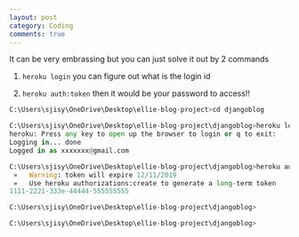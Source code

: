 ```yaml
---
layout: post
category: Coding
comments: true
---
```



It can be very embrassing but you can just solve it out by 2 commands


1. `heroku login`
you can figure out what is the login id

2. `heroku auth:token`
then it would be your password to access!!

```python
C:\Users\sjisy\OneDrive\Desktop\ellie-blog-project>cd djangoblog

C:\Users\sjisy\OneDrive\Desktop\ellie-blog-project\djangoblog>heroku login
heroku: Press any key to open up the browser to login or q to exit:
Logging in... done
Logged in as xxxxxxx@gmail.com

C:\Users\sjisy\OneDrive\Desktop\ellie-blog-project\djangoblog>heroku auth:token
 »   Warning: token will expire 12/11/2019
 »   Use heroku authorizations:create to generate a long-term token
1111-2221-333e-44444-555555555

C:\Users\sjisy\OneDrive\Desktop\ellie-blog-project\djangoblog>

C:\Users\sjisy\OneDrive\Desktop\ellie-blog-project\djangoblog>



```

